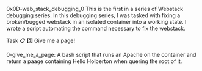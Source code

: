 0x0D-web_stack_debugging_0
This is the first in a series of Webstack debugging series. In this debugging series, I was tasked with fixing a broken/bugged webstack in an isolated container into a working state. I wrote a script automating the command necessary to fix the webstack.

Task 📋
0️⃣ Give me a page!

0-give_me_a_page: A bash script that runs an Apache on the container and return a paage containing Hello Holberton when quering the root of it.
